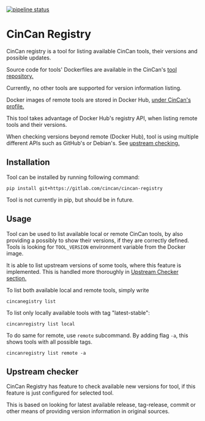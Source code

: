 [![pipeline status](https://gitlab.com/CinCan/cincan-registry/badges/master/pipeline.svg)](https://gitlab.com/CinCan/cincan-registry/commits/master)

# CinCan Registry

CinCan registry is  a tool for listing available CinCan tools, their versions and possible updates. 

Source code for tools' Dockerfiles are available in the CinCan's [tool repository.](https://gitlab.com/CinCan/tools)

Currently, no other tools are supported for version information listing.

Docker images of remote tools are stored in Docker Hub, [under CinCan's profile.](https://hub.docker.com/u/cincan)

This tool takes advantage of Docker Hub's registry API, when listing remote tools and their versions.

When checking versions beyond remote (Docker Hub), tool is using multiple different APIs such as GitHub's or Debian's. See [upstream checking.](#upstream-checker)

## Installation

Tool can be installed by running following command:

`pip install git+https://gitlab.com/cincan/cincan-registry`

Tool is not currently in pip, but should be in future.

## Usage

Tool can be used to list available local or remote CinCan tools, by also providing a possibly to show their versions, if they are correctly defined.
Tools is looking for `TOOL_VERSION` environment variable from the Docker image.

It is able to list upstream versions of some tools, where this feature is implemented. This is handled more thoroughly in [Upstream Checker section.](#upstream-checker)


To list both available local and remote tools, simply write
```
cincanegistry list

```
<!-- <img src="img/cincanreg_list.svg"  width="900" height="800"> -->


To list only locally available tools with tag "latest-stable":
```
cincanregistry list local
```

To do same for remote, use `remote` subcommand. By adding flag `-a`, this shows tools with all possible tags.
```
cincanregistry list remote -a 
```



## Upstream checker

CinCan Registry has feature to check available new versions for tool, if this feature is just configured for selected tool.

This is based on looking for latest available release, tag-release, commit or other means of providing version information in original sources.
